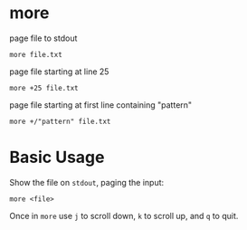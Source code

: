# more

page file to stdout

    more file.txt


page file starting at line 25

    more +25 file.txt


page file starting at first line containing "pattern"

    more +/"pattern" file.txt



# Basic Usage

Show the file on `stdout`, paging the input:

    more <file>


Once in `more` use `j` to scroll down, `k` to scroll up, and `q` to quit.


